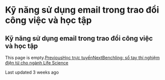 # Kỹ năng sử dụng email trong trao đổi công việc và học tập

## Kỹ năng sử dụng email trong trao đổi công việc và học tập

This page is empty.[PreviousHọc trực tuyến](hoc-truc-tuyen.md)[NextBenchling: sổ tay thí nghiệm điện tử cho ngành Life Science](benchling-so-tay-thi-nghiem-dien-tu-cho-nganh-life-science.md)

Last updated 3 weeks ago

